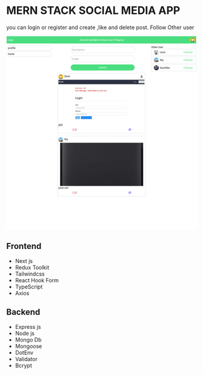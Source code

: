 # MERN STACK SOCIAL MEDIA APP

you can login or register and create ,like and delete post. Follow Other user

![ScreenShoot](./frontend/public/page.png)

## Frontend

- Next js
- Redux Toolkit
- Tailwindcss
- React Hook Form
- TypeScript
- Axios

## Backend

- Express js
- Node js
- Mongo Db
- Mongoose
- DotEnv
- Validator
- Bcrypt

